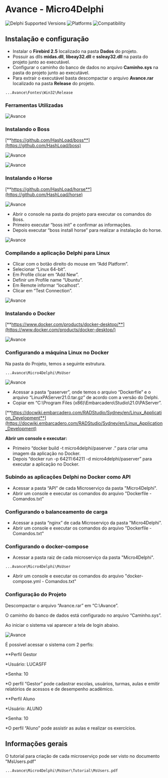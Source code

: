 # Avance - Micro4Delphi 
![Delphi Supported Versions](https://img.shields.io/badge/Delphi%20Supported%20Versions-10.2%20and%20ever-blue.svg)
![Platforms](https://img.shields.io/badge/Platforms-Win32%20and%20Win64-red.svg)
![Compatibility](https://img.shields.io/badge/Compatibility-VCL,%20Firemonkey%20DataSnap%20and%20uniGUI-brightgreen.svg)


## Instalação e configuração
 * Instalar o **Firebird 2.5** localizado na pasta **Dados** do projeto.
 * Possuir as dlls **midas.dll**, **libeay32.dll** e **ssleay32.dll** na pasta do projeto junto ao executável.
 * Configurar o caminho do banco de dados no arquivo **Caminho.sys** na pasta do projeto junto ao executável.
 * Para extrair o executável basta descompactar o arquivo **Avance.rar** localizado na pasta **Release** do projeto.

```	
...Avance\Fontes\Win32\Release
``` 

### Ferramentas Utilizadas
![Avance](Imagens/Ferramentas.png) 

### Instalando o Boss
[**https://github.com/HashLoad/boss**](https://github.com/HashLoad/boss) 

![Avance](Imagens/Bossdownload.png) 

![Avance](Imagens/Boss.png)


### Instalando o Horse
[**https://github.com/HashLoad/horse**](https://github.com/HashLoad/horse) 

![Avance](Imagens/Installation.png) 


 * Abrir o console na pasta do projeto para executar os comandos do Boss.
 * Primeiro executar “boss init” e confirmar as informações.
 * Depois executar “boss install horse” para realizar a instalação do horse.

![Avance](Imagens/Bossinstall.png) 


### Compilando a aplicação Delphi para Linux
 * Clicar com o botão direito do mouse em “Add Platform”.
 * Selecionar “Linux 64-bit”.
 * Em Profile clicar em “Add New”.
 * Definir um Profile name “Ubuntu”.
 * Em Remote informar “localhost”.
 * Clicar em “Test Connection”.

![Avance](Imagens/Configurandoubuntu.png)


### Instalando o Docker
[**https://www.docker.com/products/docker-desktop/**](https://www.docker.com/products/docker-desktop/)

![Avance](Imagens/Dockerdownload.png)


### Configurando a máquina Linux no Docker
Na pasta do Projeto, temos a seguinte estrutura.
```	
...Avance\Micro4Delphi\MsUser
``` 

![Avance](Imagens/API.png)


 * Acessar a pasta “paserver”, onde temos o arquivo “Dockerfile” e o arquivo “LinuxPAServer21.0.tar.gz” de acordo com a versão do Delphi.
 * Copiar em “C:\Program Files (x86)\Embarcadero\Studio\21.0\PAServer”.

[**https://docwiki.embarcadero.com/RADStudio/Sydney/en/Linux_Application_Development**](https://docwiki.embarcadero.com/RADStudio/Sydney/en/Linux_Application_Development) 


**Abrir um console e executar:**
 * Primeiro “docker build -t micro4delphi/paserver .” para criar uma imagem da aplicação no Docker.
 * Depois “docker run -p 64211:64211 -d micro4delphi/paserver” para executar a aplicação no Docker.


### Subindo as aplicações Delphi no Docker como API
 * Acessar a pasta “API” de cada Microserviço da pasta "Micro4Delphi".
 * Abrir um console e executar os comandos do arquivo "Dockerfile - Comandos.txt"


### Configurando o balanceamento de carga
 * Acessar a pasta “nginx” de cada Microserviço da pasta "Micro4Delphi".
 * Abrir um console e executar os comandos do arquivo "Dockerfile - Comandos.txt"


### Configurando o docker-compose
 * Acessar a pasta raiz de cada microserviço da pasta "Micro4Delphi".
```	
...Avance\Micro4Delphi\MsUser
``` 
 * Abrir um console e executar os comandos do arquivo "docker-compose.yml - Comandos.txt"



### Configuração do Projeto

Descompactar o arquivo “Avance.rar” em “C:\Avance”.

O caminho do banco de dados está configurado no arquivo “Caminho.sys”.

Ao iniciar o sistema vai aparecer a tela de login abaixo.

![Avance](Imagens/Logon.png)


É possível acessar o sistema com 2 perfis:

**Perfil Gestor

*Usuário: LUCASFF

*Senha: 10

*O perfil “Gestor” pode cadastrar escolas, usuários, turmas, aulas e emitir relatórios de acessos e de desempenho acadêmico.

**Perfil Aluno

*Usuário: ALUNO

*Senha: 10

*O perfil “Aluno” pode assistir as aulas e realizar os exercícios.


## Informações gerais

O tutorial para criação de cada microserviço pode ser visto no documento "MsUsers.pdf"
```	
...Avance\Micro4Delphi\MsUser\Tutorial\MsUsers.pdf
``` 
